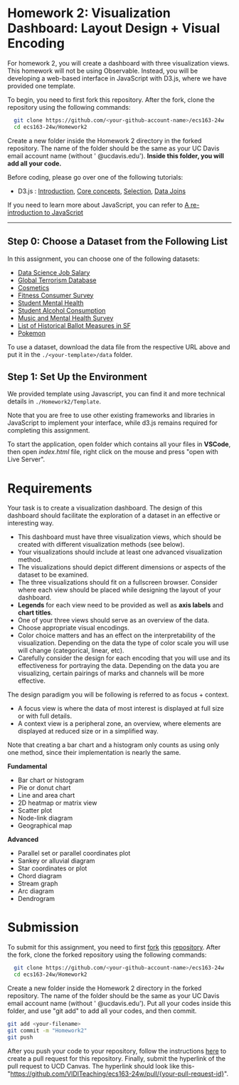 # Homework 2: Visualization Dashboard: Layout Design + Visual Encoding
For homework 2, you will create a dashboard with three visualization views. This homework will not be using Observable. Instead, you will be developing a web-based interface in JavaScript with D3.js, where we have provided one template.

To begin, you need to first fork this repository.
After the fork, clone the repository using the following commands:

```bash
  git clone https://github.com/<your-github-account-name>/ecs163-24w
  cd ecs163-24w/Homework2 
```
    
Create a new folder inside the Homework 2 directory in the forked repository. The name of the folder should be the same as your UC Davis email account name (without ' @ucdavis.edu'). **Inside this folder, you will add all your code.**

Before coding, please go over one of the following tutorials:

* D3.js : [Introduction](https://d3js.org/#introduction), [Core concepts](https://d3-graph-gallery.com/intro_d3js.html), [Selection](https://www.d3indepth.com/selections/), [Data Joins](https://www.d3indepth.com/datajoins/)

If you need to learn more about JavaScript, you can refer to [A re-introduction to JavaScript](https://developer.mozilla.org/en-US/docs/Web/JavaScript/A_re-introduction_to_JavaScript)

---

## Step 0: Choose a Dataset from the Following List
In this assignment, you can choose one of the following datasets:

* [Data Science Job Salary](https://www.kaggle.com/datasets/arnabchaki/data-science-salaries-2023)
* [Global Terrorism Database](https://www.kaggle.com/START-UMD/gtd)
* [Cosmetics](https://www.kaggle.com/datasets/kingabzpro/cosmetics-datasets)
* [Fitness Consumer Survey](https://www.kaggle.com/datasets/harshitaaswani/fitness-consumer-survey-data)
* [Student Mental Health](https://www.kaggle.com/datasets/shariful07/student-mental-health)
* [Student Alcohol Consumption](https://www.kaggle.com/uciml/student-alcohol-consumption)
* [Music and Mental Health Survey](https://www.kaggle.com/datasets/catherinerasgaitis/mxmh-survey-results)
* [List of Historical Ballot Measures in SF](https://data.sfgov.org/City-Management-and-Ethics/List-of-Historical-Ballot-Measures/xzie-ixjw)
* [Pokemon](https://www.kaggle.com/alopez247/pokemon)

  
To use a dataset, download the data file from the respective URL above and put it in the `./<your-template>/data` folder.

## Step 1: Set Up the Environment
We provided template using Javascript, you can find it and more technical details in `./Homework2/Template`.

Note that you are free to use other existing frameworks and libraries in JavaScript to implement your interface, while d3.js remains required for completing this assignment.

To start the application, open folder which contains all your files in **VSCode**, then open *index.html* file, right click on the mouse and press "open with Live Server".


# Requirements
Your task is to create a visualization dashboard. The design of this dashboard should facilitate the exploration of a dataset in an effective or interesting way.

* This dashboard must have three visualization views, which should be created with different visualization methods (see below).
* Your visualizations should include at least one advanced visualization method.
* The visualizations should depict different dimensions or aspects of the dataset to be examined. 
* The three visualizations should fit on a fullscreen browser. Consider where each view should be placed while designing the layout of your dashboard.
* **Legends** for each view need to be provided as well as **axis labels** and **chart titles**.
* One of your three views should serve as an overview of the data.
* Choose appropriate visual encodings.
* Color choice matters and has an effect on the interpretability of the visualization. Depending on the data the type of color scale you will use will change (categorical, linear, etc).
* Carefully consider the design for each encoding that you will use and its effectiveness for portraying the data.  Depending on the data you are visualizing, certain pairings of marks and channels will be more effective.

The design paradigm you will be following is referred to as focus + context. 

* A focus view is where the data of most interest is displayed at full size or with full details.
* A context view is a peripheral zone, an overview,  where elements are displayed at reduced size or in a simplified way.

Note that creating a bar chart and a histogram only counts as using only one method, since their implementation is nearly the same.

**Fundamental**
* Bar chart or histogram
* Pie or donut chart
* Line and area chart
* 2D heatmap or matrix view
* Scatter plot
* Node-link diagram
* Geographical map

**Advanced**
* Parallel set or parallel coordinates plot
* Sankey or alluvial diagram
* Star coordinates or plot
* Chord diagram
* Stream graph
* Arc diagram
* Dendrogram

# Submission
To submit for this assignment, you need to first [fork](https://docs.github.com/en/free-pro-team@latest/github/getting-started-with-github/fork-a-repo) this [repository](https://github.com/via-teaching/ecs163-24w). After the fork, clone the forked repository using the following commands: 
```bash
  git clone https://github.com/<your-github-account-name>/ecs163-24w
  cd ecs163-24w/Homework2
```

Create a new folder inside the Homework 2 directory in the forked repository. The name of the folder should be the same as your UC Davis email account name (without ' @ucdavis.edu'). Put all your codes inside this folder, and use "git add" to add all your codes, and then commit. 
```bash
git add <your-filename> 
git commit -m "Homework2" 
git push
```
After you push your code to your repository, follow the instructions [here](https://help.github.com/en/github/collaborating-with-issues-and-pull-requests/creating-a-pull-request-from-a-fork) to create a pull request for this repository. Finally, submit the hyperlink of the pull request to UCD Canvas. The hyperlink should look like this- "https://github.com/VIDITeaching/ecs163-24w/pull/{your-pull-request-id}".
